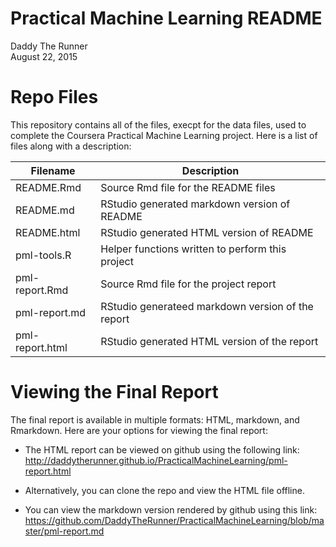 # Practical Machine Learning README
Daddy The Runner  
August 22, 2015  

# Repo Files

This repository contains all of the files, execpt for the data files,
used to complete the Coursera Practical Machine Learning project.  Here
is a list of files along with a description:

Filename        | Description
----------------|------------
README.Rmd      | Source Rmd file for the README files
README.md       | RStudio generated markdown version of README
README.html     | RStudio generated HTML version of README
pml-tools.R     | Helper functions written to perform this project
pml-report.Rmd  | Source Rmd file for the project report
pml-report.md   | RStudio generateed markdown version of the report
pml-report.html | RStudio generated HTML version of the report


# Viewing the Final Report

The final report is available in multiple formats:  HTML, markdown, and
Rmarkdown.  Here are your options for viewing the final report:

- The HTML report can be viewed on github using the following link:
http://daddytherunner.github.io/PracticalMachineLearning/pml-report.html

- Alternatively, you can clone the repo and view the HTML file offline.

- You can view the markdown version rendered by github using this link:
https://github.com/DaddyTheRunner/PracticalMachineLearning/blob/master/pml-report.md
